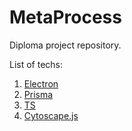 # MetaProcess

Diploma project repository.

List of techs:

1. [Electron](https://www.electronjs.org/)
2. [Prisma](https://www.prisma.io/)
3. [TS](https://www.typescriptlang.org/)
4. [Cytoscape.js](https://js.cytoscape.org/)
